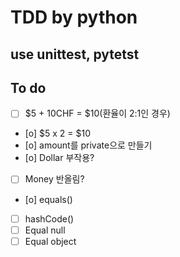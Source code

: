 # TDD by python

## use unittest, pytetst

## To do

- [ ] $5 + 10CHF = $10(환율이 2:1인 경우)
- [o] $5 x 2 = $10
- [o] amount를 private으로 만들기
- [o] Dollar 부작용?
- [ ] Money 반올림?
- [o] equals()
- [ ] hashCode()
- [ ] Equal null
- [ ] Equal object

